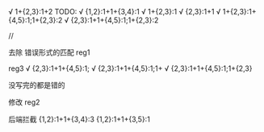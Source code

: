 <!--
 * @Author: luoli
 * @Date: 2022-11-16 21:50:56
 * @LastEditors: luoli
 * @LastEditTime: 2022-11-17 17:02:40
 * @FilePath: \reg\demo.md
 * @Description:
-->

√ 1+{2,3}:1+2
TODO:
√ {1,2}:1+1+{3,4}:1
√ 1+{2,3}:1
√ {2,3}:1+1
√ 1+{2,3}:1+{4,5}:1;1+{2,3}:2
√ {2,3}:1+1+{4,5}:1;1+{2,3}:2

//

去除 错误形式的匹配
reg1

reg3
√ {2,3}:1+1+{4,5}:1;
√ {2,3}:1+1+{4,5}:1;1+
√ {2,3}:1+1+{4,5}:1;1+{2,3}

没写完的都是错的

修改
reg2


后端拦截
{1,2}:1+1+{3,4}:3
{1,2}:1+1+{3,5}:1
